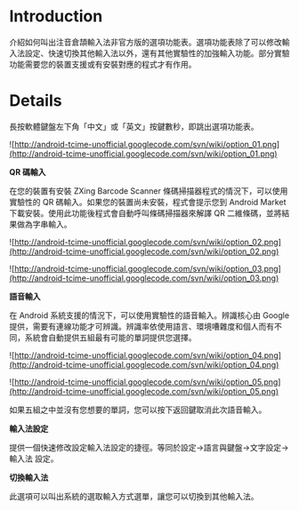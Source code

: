 # Introduction #

介紹如何叫出注音倉頡輸入法非官方版的選項功能表。選項功能表除了可以修改輸入法設定、快速切換其他輸入法以外，還有其他實驗性的加強輸入功能。部分實驗功能需要您的裝置支援或有安裝對應的程式才有作用。

# Details #

長按軟體鍵盤左下角「中文」或「英文」按鍵數秒，即跳出選項功能表。

![http://android-tcime-unofficial.googlecode.com/svn/wiki/option_01.png](http://android-tcime-unofficial.googlecode.com/svn/wiki/option_01.png)

**QR 碼輸入**

在您的裝置有安裝 ZXing Barcode Scanner 條碼掃描器程式的情況下，可以使用實驗性的 QR 碼輸入。如果您的裝置尚未安裝，程式會提示您到 Android Market 下載安裝。使用此功能後程式會自動呼叫條碼掃描器來解譯 QR 二維條碼，並將結果做為字串輸入。

![http://android-tcime-unofficial.googlecode.com/svn/wiki/option_02.png](http://android-tcime-unofficial.googlecode.com/svn/wiki/option_02.png)

![http://android-tcime-unofficial.googlecode.com/svn/wiki/option_03.png](http://android-tcime-unofficial.googlecode.com/svn/wiki/option_03.png)

**語音輸入**

在 Android 系統支援的情況下，可以使用實驗性的語音輸入。辨識核心由 Google 提供，需要有連線功能才可辨識。辨識率依使用語言、環境嘈雜度和個人而有不同，系統會自動提供五組最有可能的單詞提供您選擇。

![http://android-tcime-unofficial.googlecode.com/svn/wiki/option_04.png](http://android-tcime-unofficial.googlecode.com/svn/wiki/option_04.png)

![http://android-tcime-unofficial.googlecode.com/svn/wiki/option_05.png](http://android-tcime-unofficial.googlecode.com/svn/wiki/option_05.png)

如果五組之中並沒有您想要的單詞，您可以按下返回鍵取消此次語音輸入。

**輸入法設定**

提供一個快速修改設定輸入法設定的捷徑。等同於設定→語言與鍵盤→文字設定→輸入法 設定。

**切換輸入法**

此選項可以叫出系統的選取輸入方式選單，讓您可以切換到其他輸入法。